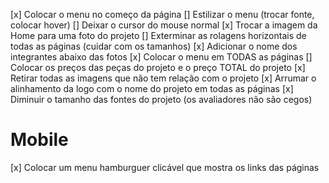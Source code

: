[x] Colocar o menu no começo da página
[] Estilizar o menu (trocar fonte, colocar hover)
[] Deixar o cursor do mouse normal
[x] Trocar a imagem da Home para uma foto do projeto
[] Exterminar as rolagens horizontais de todas as páginas (cuidar com os tamanhos)
[x] Adicionar o nome dos integrantes abaixo das fotos
[x] Colocar o menu em TODAS as páginas
[] Colocar os preços das peças do projeto e o preço TOTAL do projeto
[x] Retirar todas as imagens que não tem relação com o projeto
[x] Arrumar o alinhamento da logo com o nome do projeto em todas as páginas
[x] Diminuir o tamanho das fontes do projeto (os avaliadores não são cegos)

# Mobile
[x] Colocar um menu hamburguer clicável que mostra os links das páginas
